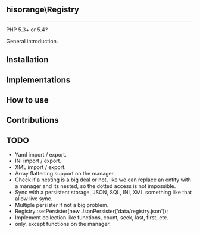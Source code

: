 ## hisorange\Registry
---
PHP 5.3+ or 5.4?

General introduction.

## Installation

## Implementations

## How to use

## Contributions

## TODO
+ Yaml import / export.
+ INI import / export.
+ XML import / export.
+ Array flattening support on the manager.
+ Check if a nesting is a big deal or not, like we can replace an entity with a manager and its nested, so the dotted access is not impossible.
+ Sync with a persistent storage, JSON, SQL, INI, XML something like that allow live sync.
+ Multiple persister if not a big problem.
+ Registry::setPersister(new JsonPersister('data/registry.json'));
+ Implement collection like functions, count, seek, last, first, etc.
+ only, except functions on the manager.